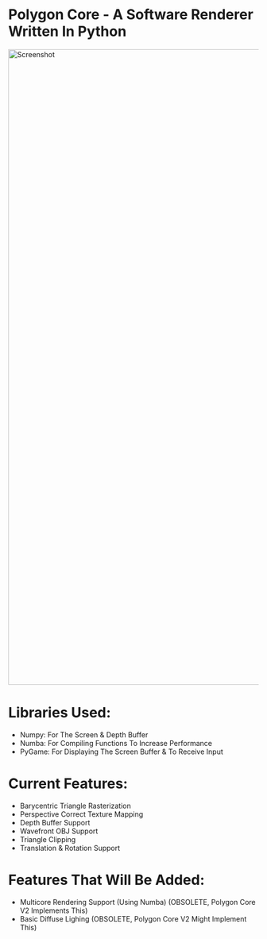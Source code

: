 # Polygon Core - A Software Renderer Written In Python

<img width="1280" alt="Screenshot" src="https://user-images.githubusercontent.com/92179479/221653845-8d29ceae-f86e-4395-9f52-b38e4775c011.png">


# Libraries Used:
  - Numpy: For The Screen & Depth Buffer
  - Numba: For Compiling Functions To Increase Performance
  - PyGame: For Displaying The Screen Buffer & To Receive Input

# Current Features:
  - Barycentric Triangle Rasterization
  - Perspective Correct Texture Mapping
  - Depth Buffer Support
  - Wavefront OBJ Support
  - Triangle Clipping
  - Translation & Rotation Support

# Features That Will Be Added:
  - Multicore Rendering Support (Using Numba) (OBSOLETE, Polygon Core V2 Implements This)
  - Basic Diffuse Lighing (OBSOLETE, Polygon Core V2 Might Implement This)
